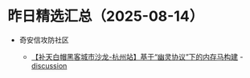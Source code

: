 # 昨日精选汇总（2025-08-14）

- 奇安信攻防社区

  - [【补天白帽黑客城市沙龙-杭州站】基于“幽灵协议”下的内存马构建](https://forum.butian.net/share/4518) - [discussion](https://github.com/zxarj/picker/issues/2)
